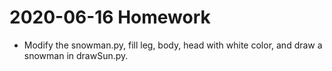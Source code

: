 # 2020-06-16 Homework

* Modify the snowman.py, fill leg, body, head with white color, and draw a snowman in drawSun.py.
